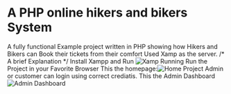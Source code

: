 # A PHP  online hikers and bikers System 
A fully functional Example project written in PHP showing how Hikers and Bikers can  Book their tickets from their comfort
Used Xamp as the server.
/* A brief Explanation */
Install Xampp and Run 
![Xamp Running](https://github.com/alexander784/Online-Hikers-and-Bikers-System/assets/83186506/5d463483-fe17-4cf4-9aa6-88490dabcde8)
Run the Project in your Favorite Browser 
This the homepage:![Home Project](https://github.com/alexander784/Online-Hikers-and-Bikers-System/assets/83186506/4a084b9c-b7cb-45d1-a14f-119a65cbd960)
Admin or customer can login using correct crediatis.
This the Admin Dashboard![Admin Dashboard](https://github.com/alexander784/Online-Hikers-and-Bikers-System/assets/83186506/bebfe756-8321-4b30-a420-d4f66a9a2498)



